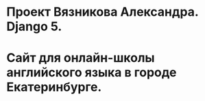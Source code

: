 # Проект Вязникова Александра. Django 5.

# Сайт для онлайн-школы английского языка в городе Екатеринбурге.


